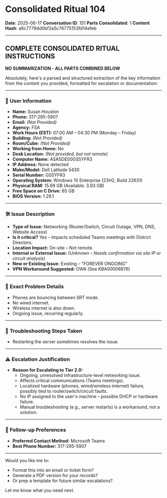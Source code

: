 # Consolidated Ritual 104

**Date**: 2025-06-17
**Conversation ID**: 151
**Parts Consolidated**: 1
**Content Hash**: a6c7779dd0bf2a5c74775153fd14efeb

---

## COMPLETE CONSOLIDATED RITUAL INSTRUCTIONS

**NO SUMMARIZATION - ALL PARTS COMBINED BELOW**

Absolutely, here's a parsed and structured extraction of the key information from the content you provided, formatted for escalation or documentation:

---

### 📄 **User Information**
- **Name:** Susan Houston  
- **Phone:** 317-295-5907  
- **Email:** *(Not Provided)*  
- **Agency:** FSA  
- **Work Hours (EST):** 07:00 AM – 04:30 PM (Monday – Friday)  
- **Building:** *(Not Provided)*  
- **Room/Cube:** *(Not Provided)*  
- **Working from Home:** No  
- **Desk Location:** *(Not provided, but not remote)*  
- **Computer Name:** ASA5DE00GS5YFR3  
- **IP Address:** None detected  
- **Make/Model:** Dell Latitude 5430  
- **Serial Number:** GS5YFR3  
- **Operating System:** Windows 10 Enterprise (23H2, Build 22631)  
- **Physical RAM:** 15.69 GB (Available: 3.93 GB)  
- **Free Space on C Drive:** 65 GB  
- **BIOS Version:** 1.29.1  

---

### 🛠️ **Issue Description**
- **Type of Issue:** Networking (Router/Switch, Circuit Outage, VPN, DNS, Website Access)
- **Is it critical?** Yes – Impacts scheduled Teams meetings with District Directors.
- **Location Impact:** On-site – Not remote.
- **Internal or External Issue:** *(Unknown – Needs confirmation via site IP or circuit analysis)*
- **New or Existing Issue:** Existing – "FOREVER ONGOING"
- **VPN Workaround Suggested:** OWA (See KBA00006876)

---

### 🔴 **Exact Problem Details**
- Phones are bouncing between SRT mode.
- No wired internet.
- Wireless internet is also down.
- Ongoing issue, recurring regularly.

---

### 🔧 **Troubleshooting Steps Taken**
- Restarting the server sometimes resolves the issue.

---

### ⚠️ **Escalation Justification**
- **Reason for Escalating to Tier 2.0:**  
  - Ongoing, unresolved infrastructure-level networking issue.
  - Affects critical communications (Teams meetings).
  - Localized hardware (phones, wired/wireless internet) failure, possibly tied to router/switch/circuit faults.
  - No IP assigned to the user's machine – possible DHCP or hardware failure.
  - Manual troubleshooting (e.g., server restarts) is a workaround, not a solution.

---

### 📩 **Follow-up Preferences**
- **Preferred Contact Method:** Microsoft Teams  
- **Best Phone Number:** 317-295-5907  

---

Would you like me to:
- Format this into an email or ticket form?
- Generate a PDF version for your records?
- Or prep a template for future similar escalations?

Let me know what you need next.
